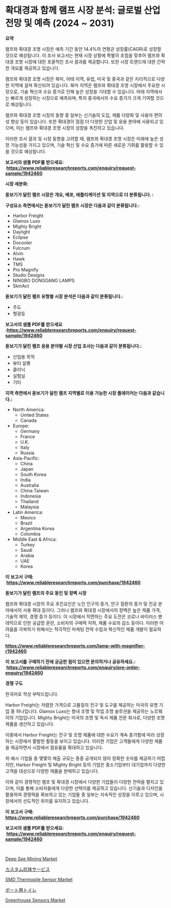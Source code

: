 <p><h1>확대경과 함께 램프 시장 분석: 글로벌 산업 전망 및 예측 (2024 ~ 2031)</h1></p><p><strong>요약</strong></p>
<p><p>램프와 확대경 조명 시장은 예측 기간 동안 14.4%의 연평균 성장률(CAGR)로 성장할 것으로 예상됩니다. 이 조사 보고서는 현재 시장 상황에 특별히 초점을 맞추어 램프와 확대경 조명 시장에 대한 포괄적인 조사 결과를 제공합니다. 또한 시장 트렌드에 대한 간략한 개요를 제공하고 있습니다.</p><p>램프와 확대경 조명 시장은 북미, 아태 지역, 유럽, 미국 및 중국과 같은 지리적으로 다양한 지역에 걸쳐 확산되어 있습니다. 북미 지역은 램프와 확대경 조명 시장에서 주요한 시장으로, 기술 혁신과 수요 증가로 인해 높은 성장을 기대할 수 있습니다. 아태 지역에서는 빠르게 성장하는 시장으로 예측되며, 특히 중국에서의 수요 증가가 크게 기여할 것으로 예상됩니다.</p><p>램프와 확대경 조명 시장의 동향 중 일부는 신기술의 도입, 제품 다양화 및 사용자 편의성 향상 등이 있습니다. 또한 확대경이 점점 더 다양한 산업 및 응용 분야에 사용되고 있으며, 이는 램프와 확대경 조명 시장의 성장을 촉진하고 있습니다.</p><p>이러한 조사 결과 및 시장 동향을 고려할 때, 램프와 확대경 조명 시장은 미래에 높은 성장 가능성을 가지고 있으며, 기술 혁신 및 수요 증가에 따른 새로운 기회를 활용할 수 있을 것으로 예상됩니다.</p></p>
<p><strong>보고서의 샘플 PDF를 받으세요: &nbsp;<a href="https://www.reliableresearchreports.com/enquiry/request-sample/1942460">https://www.reliableresearchreports.com/enquiry/request-sample/1942460</a></strong></p>
<p><strong>시장 세분화:</strong></p>
<p><strong> 돋보기가 달린 램프 시장은 개요, 배포, 애플리케이션 및 지역으로 더 분류됩니다. :</strong></p>
<p><strong>구성요소 측면에서는 돋보기가 달린 램프 시장은 다음과 같이 분류됩니다.:</strong></p>
<p><ul><li>Harbor Freight</li><li>Glamox Luxo</li><li>Mighty Bright</li><li>Daylight</li><li>Eclipse</li><li>Docooler</li><li>Fulcrum</li><li>Alvin</li><li>Hawk</li><li>TMS</li><li>Pro Magnify</li><li>Studio Designs</li><li>NINGBO DONGGANG LAMPS</li><li>SkinAct</li></ul></p>
<p><strong> 돋보기가 달린 램프 유형별 시장 분석은 다음과 같이 분류됩니다.:</strong></p>
<p><ul><li>주도</li><li>형광등</li></ul></p>
<p><strong>보고서의 샘플 PDF를 받으세요 :<a href="https://www.reliableresearchreports.com/enquiry/request-sample/1942460">https://www.reliableresearchreports.com/enquiry/request-sample/1942460</a></strong></p>
<p><strong> 돋보기가 달린 램프 응용 분야별 시장 산업 조사는 다음과 같이 분류됩니다.:</strong></p>
<p><ul><li>산업용 목적</li><li>뷰티 살롱</li><li>클리닉</li><li>실험실</li><li>기타</li></ul></p>
<p><strong>지역 측면에서 돋보기가 달린 램프 지역별로 이용 가능한 시장 플레이어는 다음과 같습니다.:</strong></p>
<p><ul>
    <li>
        North America:
        <ul>
            <li>United States</li>
            <li>Canada</li>
        </ul>
    </li>
    <li>
        Europe:
        <ul>
            <li>Germany</li>
            <li>France</li>
            <li>U.K.</li>
            <li>Italy</li>
            <li>Russia</li>
        </ul>
    </li>
    <li>
        Asia-Pacific:
        <ul>
            <li>China</li>
            <li>Japan</li>
            <li>South Korea</li>
            <li>India</li>
            <li>Australia</li>
            <li>China Taiwan</li>
            <li>Indonesia</li>
            <li>Thailand</li>
            <li>Malaysia</li>
        </ul>
    </li>
    <li>
        Latin America:
        <ul>
            <li>Mexico</li>
            <li>Brazil</li>
            <li>Argentina Korea</li>
            <li>Colombia</li>
        </ul>
    </li>
    <li>
        Middle East & Africa:
        <ul>
            <li>Turkey</li>
            <li>Saudi</li>
            <li>Arabia</li>
            <li>UAE</li>
            <li>Korea</li>
        </ul>
    </li>
    </ul></p>
<p><strong>이 보고서 구매: &nbsp;<a href="https://www.reliableresearchreports.com/purchase/1942460">https://www.reliableresearchreports.com/purchase/1942460</a></strong></p>
<p><strong>돋보기가 달린 램프의 주요 동인 및 장벽 시장</strong></p>
<p><p>램프와 확대경 시장의 주요 추진요인은 노인 인구의 증가, 안구 질환의 증가 및 전공 분야에서의 사용 확대 등이다. 그러나 램프와 확대경 시장에서의 장벽은 높은 제품 가격, 기술적 제약, 경쟁 증가 등이다. 이 시장에서 직면하는 주요 도전은 코로나 바이러스 팬데믹으로 인한 공급망 혼란, 소비자의 구매력 저하, 제품 수요의 감소 등이다. 이러한 어려움을 극복하기 위해서는 적극적인 마케팅 전략 수립과 혁신적인 제품 개발이 필요하다.</p></p>
<p><strong><a href="https://www.reliableresearchreports.com/lamp-with-magnifier-r1942460">https://www.reliableresearchreports.com/lamp-with-magnifier-r1942460</a></strong></p>
<p><strong>이 보고서를 구매하기 전에 궁금한 점이 있으면 문의하거나 공유하세요.: &nbsp;<a href="https://www.reliableresearchreports.com/enquiry/pre-order-enquiry/1942460">https://www.reliableresearchreports.com/enquiry/pre-order-enquiry/1942460</a></strong></p>
<p><strong>경쟁 구도</strong></p>
<p><p>한국어로 작성 부탁드립니다. </p><p>Harbor Freight는 저렴한 가격으로 고품질의 전구 및 도구를 제공하는 미국의 유명 기업 중 하나입니다. Glamox Luxo는 항내 조명 및 작업 조명 솔루션을 제공하는 노르웨이의 기업입니다. Mighty Bright는 미국의 조명 및 독서 제품 전문 회사로, 다양한 조명 제품을 생산하고 있습니다. </p><p>이중에서 Harbor Freight는 전구 및 조명 제품에 대한 수요가 계속 증가함에 따라 성장하는 시장에서 활발한 활동을 보이고 있습니다. 이러한 기업은 고객들에게 다양한 제품을 제공하면서 시장에서 점유율을 확대하고 있습니다. </p><p>위 예시 기업들 중 몇몇의 매출 규모는 종종 공개되지 않아 정확한 숫자를 제공하기 어렵지만, Harbor Freight 및 Mighty Bright 등의 기업은 중소기업부터 대기업까지 다양한 고객을 대상으로 다양한 제품을 판매하고 있습니다. </p><p>이와 같이 경쟁적인 램프 및 확대경 시장에서 다양한 기업들이 다양한 전략을 펼치고 있으며, 이를 통해 소비자들에게 다양한 선택지를 제공하고 있습니다. 신기술과 디자인을 활용하여 경쟁력을 확보하고 있는 기업들 중 일부는 지속적인 성장을 이루고 있으며, 시장에서의 선도적인 위치를 유지하고 있습니다.</p></p>
<p><strong>이 보고서 구매: &nbsp; <a href="https://www.reliableresearchreports.com/purchase/1942460">https://www.reliableresearchreports.com/purchase/1942460</a></strong></p>
<p><strong>보고서의 샘플 PDF를 받으세요: &nbsp;<a href="https://www.reliableresearchreports.com/enquiry/request-sample/1942460">https://www.reliableresearchreports.com/enquiry/request-sample/1942460</a></strong><strong></strong></p>
<p>&nbsp;</p>
<p><p><a href="https://github.com/eeaveuhhh/Market-Research-Report-List-2/blob/main/deep-see-mining-market.md">Deep See Mining Market</a></p><p><a href="https://github.com/qwpelcjko9242629/Market-Research-Report-List-1/blob/main/433998324888.md">カスタム抗体サービス</a></p><p><a href="https://adventurous-uranium-ef9.notion.site/SMD-Thermopile-Sensor-Market-The-Key-To-Successful-Business-Strategy-Forecast-Till-2031-46ded6a1020c4fb59af22540e37a6add">SMD Thermopile Sensor Market</a></p><p><a href="https://medium.com/@leonardgreene1/%E3%83%9C%E3%83%BC%E3%83%88%E7%94%A8%E3%83%88%E3%82%A4%E3%83%AC%E3%81%AE%E5%B8%82%E5%A0%B4%E3%82%A4%E3%83%B3%E3%82%B5%E3%82%A4%E3%83%88-%E5%B8%82%E5%A0%B4%E5%8B%95%E5%90%91-%E6%88%90%E9%95%B7-2024%E5%B9%B4%E3%81%8B%E3%82%892031%E5%B9%B4%E3%81%BE%E3%81%A7%E3%81%AE%E4%BA%88%E6%B8%AC-2262f74926ad">ボート用トイレ</a></p><p><a href="https://view.publitas.com/reportprime-1/greenhouse-sensors-market-analysis-and-sze-forecasted-for-period-from-2024-to-2031/">Greenhouse Sensors Market</a></p></p>